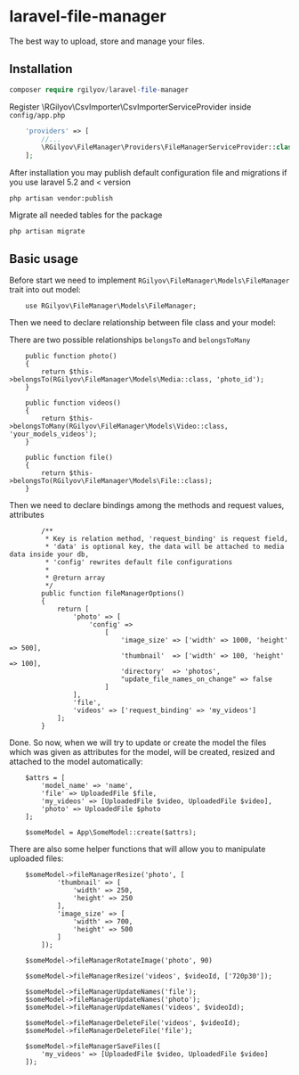 # laravel-file-manager
The best way to upload, store and manage your files.

## Installation ##

```php
composer require rgilyov/laravel-file-manager
```

Register \RGilyov\CsvImporter\CsvImporterServiceProvider inside `config/app.php`
```php
    'providers' => [
        //...
        \RGilyov\FileManager\Providers\FileManagerServiceProvider::class,
    ];
```

After installation you may publish default configuration file
and migrations if you use laravel 5.2 and < version
```
php artisan vendor:publish
```

Migrate all needed tables for the package
```
php artisan migrate
```

## Basic usage ##

Before start we need to implement `RGilyov\FileManager\Models\FileManager`
trait into out model:

```
    use RGilyov\FileManager\Models\FileManager;
```

Then we need to declare relationship between
file class and your model:

There are two possible relationships `belongsTo` and `belongsToMany`

```
    public function photo()
    {
        return $this->belongsTo(RGilyov\FileManager\Models\Media::class, 'photo_id');
    }
    
    public function videos()
    {
        return $this->belongsToMany(RGilyov\FileManager\Models\Video::class, 'your_models_videos');
    }
    
    public function file()
    {
        return $this->belongsTo(RGilyov\FileManager\Models\File::class);
    }
```

Then we need to declare bindings among the methods and request values, attributes

```
        /**
         * Key is relation method, 'request_binding' is request field,
         * 'data' is optional key, the data will be attached to media data inside your db,
         * 'config' rewrites default file configurations
         *
         * @return array
         */
        public function fileManagerOptions()
        {
            return [
                'photo' => [
                    'config' =>
                        [
                            'image_size' => ['width' => 1000, 'height' => 500],
                            'thumbnail'  => ['width' => 100, 'height' => 100],
                            'directory'  => 'photos',
                            "update_file_names_on_change" => false
                        ]
                ],
                'file',
                'videos' => ['request_binding' => 'my_videos']
            ];
        }
```

Done. So now, when we will try to update or create the model the files
which was given as attributes for the model, will be created, resized
and attached to the model automatically:

```
    $attrs = [
        'model_name' => 'name',
        'file' => UploadedFile $file,
        'my_videos' => [UploadedFile $video, UploadedFile $video],
        'photo' => UploadedFile $photo
    ];
    
    $someModel = App\SomeModel::create($attrs);
```

There are also some helper functions that will allow you to
manipulate uploaded files:

```
    $someModel->fileManagerResize('photo', [
            'thumbnail' => [
                'width' => 250,
                'height' => 250
            ],
            'image_size' => [
                'width' => 700,
                'height' => 500
            ]
        ]);
        
    $someModel->fileManagerRotateImage('photo', 90)    
    
    $someModel->fileManagerResize('videos', $videoId, ['720p30']);
    
    $someModel->fileManagerUpdateNames('file');
    $someModel->fileManagerUpdateNames('photo');
    $someModel->fileManagerUpdateNames('videos', $videoId);
    
    $someModel->fileManagerDeleteFile('videos', $videoId);
    $someModel->fileManagerDeleteFile('file');
    
    $someModel->fileManagerSaveFiles([
        'my_videos' => [UploadedFile $video, UploadedFile $video]
    ]);
```